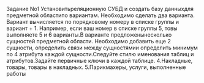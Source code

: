Задание
No1
Установитьреляционную СУБД и создать базу данныхдля предметной областипо вариантам. Необходимо сделать два варианта. Вариант вычисляется по порядковому
номеру в списке группы и вариант + 1.
Например, если ваш номер в списке группы 5, товы выполняете 5 и 6 варианты.В варианте предложенынесколько сущностей
предметной области. Необходимо добавить еще 2 сущности, определить связи между сущностямии определить минимум по 4 атрибута каждой сущности.Следуйте стилю
именования таблиц и атрибутов.Задайте первичные ключи в каждой таблице.
4.Накладные, товары, товары в накладных.
5.Парикмахеры, услуги, выполненные работы

